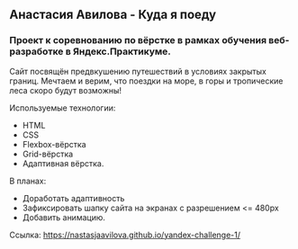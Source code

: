 Анастасия Авилова - Куда я поеду
---

### Проект к соревнованию по вёрстке в рамках обучения веб-разработке в Яндекс.Практикуме.

Сайт посвящён предвкушению путешествий в условиях закрытых границ. Мечтаем и верим, что поездки на море, в горы и тропические леса скоро будут возможны!

Используемые технологии:
- HTML
- CSS
- Flexbox-вёрстка
- Grid-вёрстка
- Адаптивная вёрстка.

В планах:
- Доработать адаптивность
- Зафиксировать шапку сайта на экранах с разрешением <= 480px
- Добавить анимацию.

Cсылка: https://nastasjaavilova.github.io/yandex-challenge-1/
